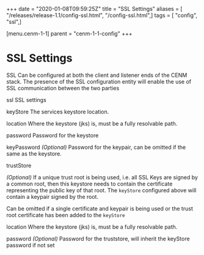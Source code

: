 +++
date = "2020-01-08T09:59:25Z"
title = "SSL Settings"
aliases = [ "/releases/release-1.1/config-ssl.html", "/config-ssl.html",]
tags = [ "config", "ssl",]

[menu.cenm-1-1]
parent = "cenm-1-1-config"
+++


# SSL Settings

SSL Can be configured at both the client and listener ends of the CENM stack. The presence of the SSL
            configuration entity will enable the use of SSL communication between the two parties



ssl
SSL settings



keyStore
The services keystore location.



location
Where the keystore (jks) is, must be a fully resolvable path.


password
Password for the keystore


keyPassword
*(Optional)* Password for the keypair, can be omitted if the same as the keystore.


trustStore


*(Optional)* If a unique trust root is being used, i.e. all SSL Keys are signed by a common
root, then this keystore needs to contain the certificate representing the public key of
                                                that root. The `keyStore` configured above will contain a keypair signed by the root.

Can be omitted if a single certificate and keypair is being used or the trust root certificate
                                                has been added to the `keyStore`



location
Where the keystore (jks) is, must be a fully resolvable path.


password
*(Optional)* Password for the truststore, will inherit the keyStore password if not set


